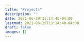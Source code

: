 ```yaml
---
title: "Projects"
description: ""
date: 2021-06-29T13:14:40-04:00
lastmod: 2021-06-29T13:14:40-04:00
draft: false
images: []
---
```

